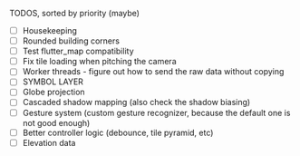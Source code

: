 TODOS, sorted by priority (maybe)

- [ ] Housekeeping
- [ ] Rounded building corners
- [ ] Test flutter_map compatibility
- [ ] Fix tile loading when pitching the camera
- [ ] Worker threads - figure out how to send the raw data without copying
- [ ] SYMBOL LAYER
- [ ] Globe projection
- [ ] Cascaded shadow mapping (also check the shadow biasing)
- [ ] Gesture system (custom gesture recognizer, because the default one is not good enough)
- [ ] Better controller logic (debounce, tile pyramid, etc)
- [ ] Elevation data
